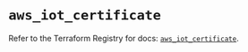 # `aws_iot_certificate`

Refer to the Terraform Registry for docs: [`aws_iot_certificate`](https://registry.terraform.io/providers/hashicorp/aws/4.67.0/docs/resources/iot_certificate).
